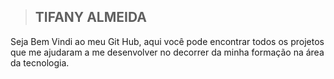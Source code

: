 
> ## TIFANY ALMEIDA
Seja Bem Vindi ao meu Git Hub, aqui você pode encontrar todos os projetos que me ajudaram a me desenvolver no decorrer da minha formação na área da tecnologia.
